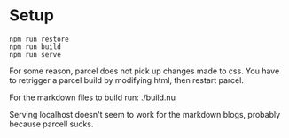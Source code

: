 # Setup

```
npm run restore
npm run build
npm run serve
```

For some reason, parcel does not pick up changes made to css. You have to retrigger a parcel build by modifying html, then restart parcel.

For the markdown files to build run:
./build.nu

Serving localhost doesn't seem to work for the markdown blogs, probably because parcell sucks.
